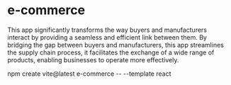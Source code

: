 # e-commerce

This app significantly transforms the way buyers and manufacturers interact by providing a seamless and efficient link between them. By bridging the gap between buyers and manufacturers, this app streamlines the supply chain process, it facilitates the exchange of a wide range of products, enabling businesses to operate more effectively.

npm create vite@latest e-commerce -- --template react


